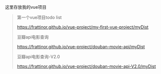 这里存放我的vue项目
>第一个vue项目todo list
>
>https://frattinor.github.io/vue-project/my-first-vue-project/myDist
>
>豆瓣api电影查询
>
>https://frattinor.github.io/vue-project/douban-movie-api/myDist
>
>豆瓣api电影查询-V2.0
>
>https://frattinor.github.io/vue-project/douban-movie-api-V2.0/myDist
>
